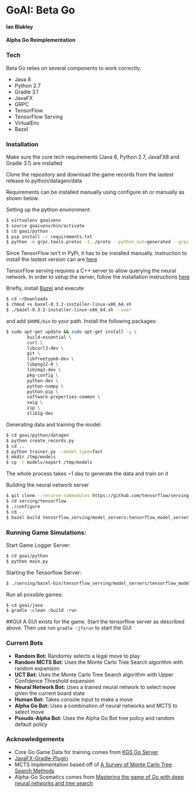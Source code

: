 # GoAI: Beta Go
#### Ian Blakley
#### Alpha Go Reimplementation

### Tech

Beta Go relies on several components to work correctly:

* Java 8
* Python 2.7
* Gradle 3.1
* JavaFX 
* GRPC
* TensorFlow
* TensorFlow Serving
* VirtualEnv
* Bazel

### Installation

Make sure the core tech requirements (Java 8, Python 2.7, JavaFX8 and Gradle 3.1) are installed

Clone the repository and download the game records from the lastest release to python/datagen/data

Requirements can be installed manually using configure.sh or manually as shown below.

Setting up the python environment:
```sh
$ virtualenv goaivenv
$ source goaivenv/bin/activate
$ cd goai/python
$ pip install -r requirements.txt
$ python -m grpc.tools.protoc -I../proto --python_out=generated --grpc_python_out=generated ../proto/*.proto
```
Since TensorFlow isn't in PyPi, it has to be installed manually. Instruction to install the lastest version 
can are [here](https://www.tensorflow.org/versions/r0.11/get_started/os_setup.html)

TensorFlow serving requires a C++ server to allow querying the neural network. In order to setup
the server, follow the installation instructions [here](https://tensorflow.github.io/serving/setup)

Briefly, install [Bazel](https://github.com/bazelbuild/bazel/releases) and execute 
```sh 
$ cd ~/Downloads
$ chmod +x bazel-0.3.2-installer-linux-x86_64.sh
$ ./bazel-0.3.2-installer-linux-x86_64.sh --user
```
and add ``$HOME/bin`` to your path. Install the following packages:

```sh 
$ sudo apt-get update && sudo apt-get install -y \
        build-essential \
        curl \
        libcurl3-dev \
        git \
        libfreetype6-dev \
        libpng12-0 \
        libzmq3-dev \
        pkg-config \
        python-dev \
        python-numpy \
        python-pip \
        software-properties-common \
        swig \
        zip \
        zlib1g-dev
```

Generating data and training the model:
```sh
$ cd goai/python/datagen
$ python create_records.py
$ cd ..
$ python trainer.py --model_type=fast
$ mkdir /tmp/models
$ cp -r models/export /tmp/models
```
The whole process takes ~1 day to generate the data and train on it

Building the neural network server
```sh
$ git clone --recurse-submodules https://github.com/tensorflow/serving
$ cd serving/tensorflow
$ ./configure
$ cd ..
$ bazel build tensorflow_serving/model_servers:tensorflow_model_server
```

### Running Game Simulations:

Start Game Logger Server:
```sh
$ cd goai/python
$ python main.py
```

Starting the Tensorflow Server: 
```sh
$ ./serving/bazel-bin/tensorflow_serving/model_servers/tensorflow_model_server --model_name=fast --model_base_path=/tmp/models/export/fast_model --port=9000
```

Run all possible games:
```sh
$ cd goai/java
$ gradle :clean :build :run
```

##GUI
A GUI exists for the game. Start the tensorflow server as described above.
Then use run ```gradle :jfxrun``` to start the GUI

### Current Bots

* **Random Bot:** Randomly selects a legal move to play
* **Random MCTS Bot:** Uses the Monte Carlo Tree Search algorithm with random expansion
* **UCT Bot:** Uses the Monte Carlo Tree Search algorithm with Upper Confidence Threshold expansion
* **Neural Network Bot:** Uses a trained neural network to select move given the current board state
* **Human Bot:** Takes console input to make a move
* **Alpha Go Bot:** Uses a combination of neural networks and MCTS to select move
* **Pseudo-Alpha Bot:** Uses the Alpha Go Bot tree policy and random default policy

### Acknowledgements

* Core Go Game Data for training comes from [KGS Go Server](http://kgs.fuseki.info/)
* [JavaFX-Gradle-Plugin](https://github.com/FibreFoX/javafx-gradle-plugin)
* MCTS Implementation based off of [A Survey of Monte Carlo Tree Search Methods](http://www.cameronius.com/cv/mcts-survey-master.pdf)
* Alpha-Go Scematics comes from [Mastering the game of Go with deep neural networks and tree search](http://www.nature.com/nature/journal/v529/n7587/full/nature16961.html)



